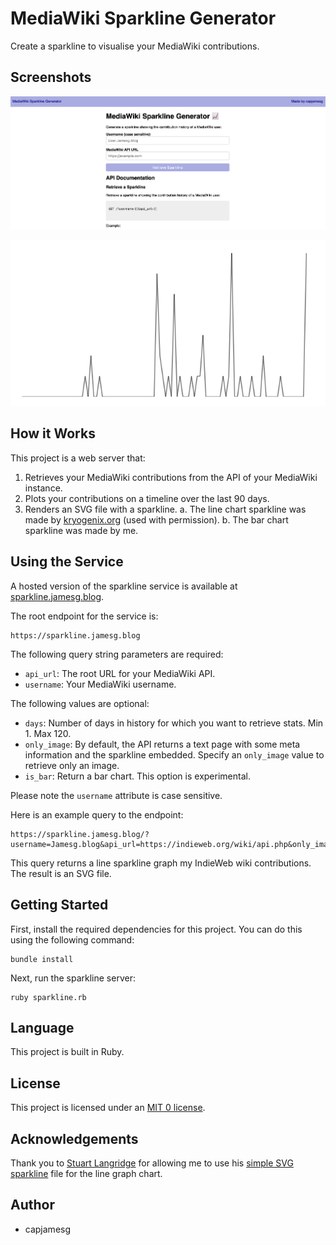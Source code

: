 # MediaWiki Sparkline Generator

Create a sparkline to visualise your MediaWiki contributions.

## Screenshots

![A web application that generates a sparkline for your MediaWiki contributions](screenshot.png)

![A sparkline generated by this tool](sparkline.png)

## How it Works

This project is a web server that:

1. Retrieves your MediaWiki contributions from the API of your MediaWiki instance.
2. Plots your contributions on a timeline over the last 90 days.
3. Renders an SVG file with a sparkline.
    a. The line chart sparkline was made by [kryogenix.org](https://kryogenix.org/days/2012/12/30/simple-svg-sparklines/) (used with permission).
    b. The bar chart sparkline was made by me.

## Using the Service

A hosted version of the sparkline service is available at [sparkline.jamesg.blog](https://sparkline.jamesg.blog).

The root endpoint for the service is:

    https://sparkline.jamesg.blog

The following query string parameters are required:

- `api_url`: The root URL for your MediaWiki API.
- `username`: Your MediaWiki username.

The following values are optional:

- `days`: Number of days in history for which you want to retrieve stats. Min 1. Max 120.
- `only_image`: By default, the API returns a text page with some meta information and the sparkline embedded. Specify an `only_image` value to retrieve only an image.
- `is_bar`: Return a bar chart. This option is experimental.

Please note the `username` attribute is case sensitive.

Here is an example query to the endpoint:

    https://sparkline.jamesg.blog/?username=Jamesg.blog&api_url=https://indieweb.org/wiki/api.php&only_image=true

This query returns a line sparkline graph my IndieWeb wiki contributions. The result is an SVG file.

## Getting Started

First, install the required dependencies for this project. You can do this using the following command:

    bundle install

Next, run the sparkline server:

    ruby sparkline.rb

## Language

This project is built in Ruby.

## License

This project is licensed under an [MIT 0 license](LICENSE).

## Acknowledgements

Thank you to [Stuart Langridge](https://kryogenix.org) for allowing me to use his [simple SVG sparkline](https://kryogenix.org/days/2012/12/30/simple-svg-sparklines/) file for the line graph chart.

## Author

- capjamesg